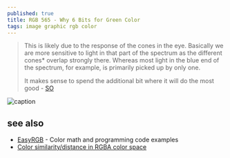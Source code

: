 ```yaml
---
published: true
title: RGB 565 - Why 6 Bits for Green Color
tags: image graphic rgb color
---
```

> This is likely due to the response of the cones in the eye. Basically we are more sensitive to light in that part of the spectrum as the different cones* overlap strongly there. Whereas most light in the blue end of the spectrum, for example, is primarily picked up by only one.
>
> It makes sense to spend the additional bit where it will do the most good - [SO](https://stackoverflow.com/questions/25467682/rgb-565-why-6-bits-for-green-color)

![caption](https://i.stack.imgur.com/hdWGz.png)

## see also
- [EasyRGB](http://www.easyrgb.com/en/math.php) - Color math and programming code examples
- [Color similarity/distance in RGBA color space](https://stackoverflow.com/questions/4754506/color-similarity-distance-in-rgba-color-space?noredirect=1&lq=1)